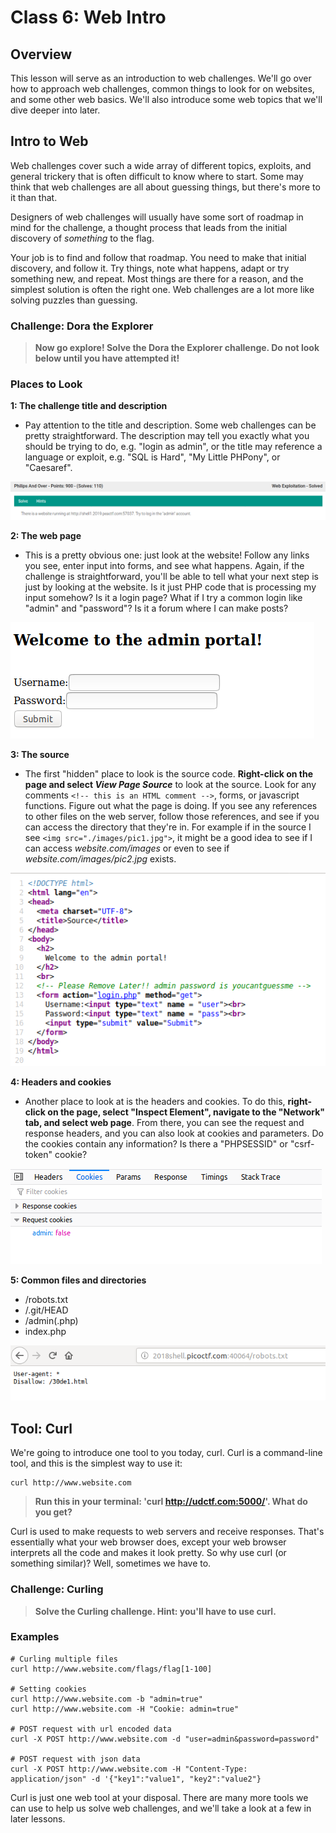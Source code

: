 # Class 6: Web Intro

## Overview
This lesson will serve as an introduction to web challenges. We'll go over how to approach web challenges, common things to look for on websites, and some other web basics. We'll also introduce some web topics that we'll dive deeper into later.


## Intro to Web
Web challenges cover such a wide array of different topics, exploits, and general trickery that is often difficult to know where to start. Some may think that web challenges are all about guessing things, but there's more to it than that.

Designers of web challenges will usually have some sort of roadmap in mind for the challenge, a thought process that leads from the initial discovery of *something* to the flag.

Your job is to find and follow that roadmap. You need to make that initial discovery, and follow it. Try things, note what happens, adapt or try something new, and repeat. Most things are there for a reason, and the simplest solution is often the right one. Web challenges are a lot more like solving puzzles than guessing.


### Challenge: Dora the Explorer
>**Now go explore! Solve the Dora the Explorer challenge. Do not look below until you have attempted it!**


### Places to Look

**1: The challenge title and description**
  * Pay attention to the title and description. Some web challenges can be pretty straightforward. The description may tell you exactly what you should be trying to do, e.g. "login as admin", or the title may reference a language or exploit, e.g. "SQL is Hard", "My Little PHPony", or "Caesaref".

![web-1](images/web-1.png)

**2: The web page**
  * This is a pretty obvious one: just look at the website! Follow any links you see, enter input into forms, and see what happens. Again, if the challenge is straightforward, you'll be able to tell what your next step is just by looking at the website. Is it just PHP code that is processing my input somehow? Is it a login page? What if I try a common login like "admin" and "password"? Is it a forum where I can make posts?

![web-2](images/web-2.png)

**3: The source**
  * The first "hidden" place to look is the source code. **Right-click on the page and select _View Page Source_** to look at the source. Look for any comments `<!-- this is an HTML comment -->`, forms, or javascript functions. Figure out what the page is doing. If you see any references to other files on the web server, follow those references, and see if you can access the directory that they're in. For example if in the source I see `<img src="./images/pic1.jpg">`, it might be a good idea to see if I can access _website.com/images_ or even to see if _website.com/images/pic2.jpg_ exists.

![web-3](images/web-3.png)

**4: Headers and cookies**
  * Another place to look at is the headers and cookies. To do this, **right-click on the page, select "Inspect Element", navigate to the "Network" tab, and select web page**. From there, you can see the request and response headers, and you can also look at cookies and parameters. Do the cookies contain any information? Is there a "PHPSESSID" or "csrf-token" cookie?

![web-4](images/web-4.png)


**5: Common files and directories**
  * /robots.txt
  * /.git/HEAD
  * /admin(.php)
  * index.php

![web-5](images/web-5.png)


## Tool: Curl
We're going to introduce one tool to you today, curl. Curl is a command-line tool, and this is the simplest way to use it:

```shell
curl http://www.website.com
```

>**Run this in your terminal: 'curl http://udctf.com:5000/'. What do you get?**

Curl is used to make requests to web servers and receive responses. That's essentially what your web browser does, except your web browser interprets all the code and makes it look pretty. So why use curl (or something similar)? Well, sometimes we have to.

### Challenge: Curling
>**Solve the Curling challenge. Hint: you'll have to use curl.**

### Examples
```shell
# Curling multiple files
curl http://www.website.com/flags/flag[1-100]

# Setting cookies
curl http://www.website.com -b "admin=true"
curl http://www.website.com -H "Cookie: admin=true"

# POST request with url encoded data
curl -X POST http://www.website.com -d "user=admin&password=password"

# POST request with json data
curl -X POST http://www.website.com -H "Content-Type: application/json" -d '{"key1":"value1", "key2":"value2"} 
```

Curl is just one web tool at your disposal. There are many more tools we can use to help us solve web challenges, and we'll take a look at a few in later lessons.
